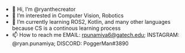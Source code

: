 - 👋 Hi, I’m @ryanthecreator
- 👀 I’m interested in Computer Vision, Robotics
- 🌱 I’m currently learning ROS2, Kotlin, and many other languages because CS is a continous learning process
- 📫 How to reach me
EMAIL: rpunamiya6@gatech.edu;
INSTAGRAM: @ryan.punamiya;
DISCORD: PoggerMan#3890
    

<!---
ryanthecreator/ryanthecreator is a ✨ special ✨ repository because its `README.md` (this file) appears on your GitHub profile.
You can click the Preview link to take a look at your changes.
--->
